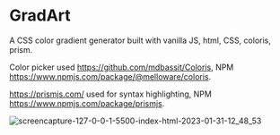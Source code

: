 # GradArt
A CSS color gradient generator built with vanilla JS, html, CSS, coloris, prism.

Color picker used https://github.com/mdbassit/Coloris, NPM https://www.npmjs.com/package/@melloware/coloris. 

https://prismjs.com/ used for syntax highlighting, NPM https://www.npmjs.com/package/prismjs.



![screencapture-127-0-0-1-5500-index-html-2023-01-31-12_48_53](https://user-images.githubusercontent.com/115478939/215692630-1a13abc2-41f1-42d9-ae1e-a0d9ce5083ef.png)
